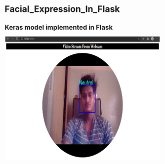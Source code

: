 # Facial_Expression_In_Flask
<h2>Keras model implemented in Flask</h2>
<div>
  <center>
<img src ="https://raw.githubusercontent.com/dhanushnayak/Facial_Expression_in_Flask/master/Screenshot%20(125).png" width="500" height="400">
  </center>
</div>
